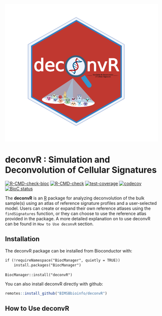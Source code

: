 
<!-- README.md is generated from README.Rmd. Please edit that file -->
<a name="deconvR_logo"/>
<div align="center">
<img src="https://github.com/BIMSBbioinfo/deconvR/blob/main/inst/deconvR_logo.png" alt="deconvR_logo" width="650"/ ></img>
</a>
</div>

# deconvR : Simulation and Deconvolution of Cellular Signatures
[![R-CMD-check-bioc](https://github.com/BIMSBbioinfo/deconvR/actions/workflows/check-bioc.yml/badge.svg)](https://github.com/BIMSBbioinfo/deconvR/actions/workflows/check-bioc.yml)   [![R-CMD-check](https://github.com/BIMSBbioinfo/deconvR/actions/workflows/check-standard.yaml/badge.svg)](https://github.com/BIMSBbioinfo/deconvR/actions/workflows/check-standard.yaml) [![test-coverage](https://github.com/BIMSBbioinfo/deconvR/actions/workflows/test-coverage.yaml/badge.svg)](https://github.com/BIMSBbioinfo/deconvR/actions/workflows/test-coverage.yaml)  [![codecov](https://codecov.io/gh/BIMSBbioinfo/deconvR/branch/main/graph/badge.svg)](https://github.com/BIMSBbioinfo/deconvR/actions)   [![BioC status](http://www.bioconductor.org/shields/build/release/bioc/deconvR.svg)](https://bioconductor.org/checkResults/release/bioc-LATEST/deconvR)


<!-- badges: start -->
<!-- badges: end -->

The **deconvR** is an [R](http://en.wikipedia.org/wiki/R_%28programming_language%29) package for analyzing deconvolution of the bulk sample(s) using an atlas of reference signature profiles and a user-selected model. Users can create or expand their own reference atlases using the `findSignatures` function, or they can choose to use the reference atlas provided in the package. A more detailed explanation on to use deconvR can be found in `How to Use deconvR` section.

## Installation

The deconvR package can be installed from Bioconductor with:

``` {r }
if (!requireNamespace("BiocManager", quietly = TRUE))
    install.packages("BiocManager")

BiocManager::install("deconvR")
```
You can also install deconvR directly with github:

``` r
remotes::install_github("BIMSBbioinfo/deconvR")
```

## How to Use deconvR



